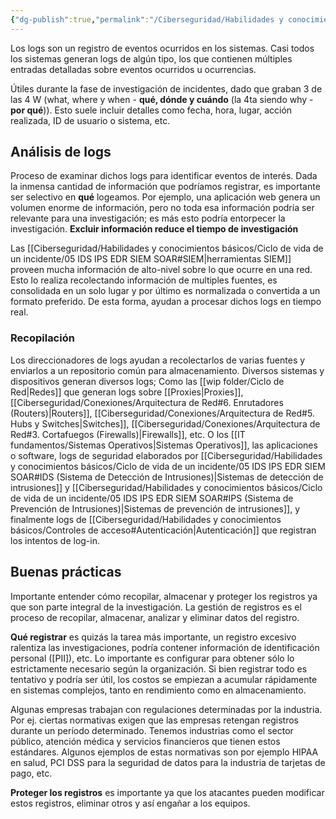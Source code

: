 ```yaml
---
{"dg-publish":true,"permalink":"/Ciberseguridad/Habilidades y conocimientos básicos/Logs/"}
---
```


Los logs son un registro de eventos ocurridos en los sistemas.
Casi todos los sistemas generan logs de algún tipo, los que contienen múltiples entradas detalladas sobre eventos ocurridos u ocurrencias.

Útiles durante la fase de investigación de incidentes, dado que graban 3  de las 4 W (what, where y when - **qué, dónde y cuándo** (la 4ta siendo why - **por qué**)). Esto suele incluir detalles como fecha, hora, lugar, acción realizada, ID de usuario o sistema, etc.

## Análisis de logs
Proceso de examinar dichos logs para identificar eventos de interés. Dada la inmensa cantidad de información que podríamos registrar, es importante ser selectivo en **qué** logeamos.
Por ejemplo, una aplicación web genera un volumen enorme de información, pero no toda esa información podría ser relevante para una investigación; es más esto podría entorpecer la investigación.
**Excluir información reduce el tiempo de investigación**

Las [[Ciberseguridad/Habilidades y conocimientos básicos/Ciclo de vida de un incidente/05 IDS IPS EDR SIEM SOAR#SIEM\|herramientas SIEM]] proveen mucha información de alto-nivel sobre lo que ocurre en una red. Esto lo realiza recolectando información de multiples fuentes, es consolidada en un solo lugar y por último es normalizada o convertida a un formato preferido.
De esta forma, ayudan a procesar dichos logs en tiempo real.

### Recopilación
Los direccionadores de logs ayudan a recolectarlos de varias fuentes y enviarlos a un repositorio común para almacenamiento.
Diversos sistemas y dispositivos generan diversos logs; Como las [[wip folder/Ciclo de Red\|Redes]] que generan logs sobre [[Proxies\|Proxies]], [[Ciberseguridad/Conexiones/Arquitectura de Red#6. Enrutadores (Routers)\|Routers]], [[Ciberseguridad/Conexiones/Arquitectura de Red#5. Hubs y Switches\|Switches]], [[Ciberseguridad/Conexiones/Arquitectura de Red#3. Cortafuegos (Firewalls)\|Firewalls]], etc. O los [[IT fundamentos/Sistemas Operativos\|Sistemas Operativos]], las aplicaciones o software, logs de seguridad elaborados por [[Ciberseguridad/Habilidades y conocimientos básicos/Ciclo de vida de un incidente/05 IDS IPS EDR SIEM SOAR#IDS (Sistema de Detección de Intrusiones)\|Sistemas de detección de intrusiones]] y [[Ciberseguridad/Habilidades y conocimientos básicos/Ciclo de vida de un incidente/05 IDS IPS EDR SIEM SOAR#IPS (Sistema de Prevención de Intrusiones)\|Sistemas de prevención de intrusiones]], y finalmente logs de [[Ciberseguridad/Habilidades y conocimientos básicos/Controles de acceso#Autenticación\|Autenticación]] que registran los intentos de log-in.

## Buenas prácticas

Importante entender cómo recopilar, almacenar y proteger los registros ya que son parte integral de la investigación.
La gestión de registros es el proceso de recopilar, almacenar, analizar y eliminar datos del registro.

**Qué registrar** es quizás la tarea más importante, un registro excesivo ralentiza las investigaciones, podría contener información de identificación personal ([PII]), etc. Lo importante es configurar para obtener sólo lo estrictamente necesario según la organización.
Si bien registrar todo es tentativo y podría ser útil, los costos se empiezan a acumular rápidamente en sistemas complejos, tanto en rendimiento como en almacenamiento.

Algunas empresas trabajan con regulaciones determinadas por la industria. Por ej. ciertas normativas exigen que las empresas retengan registros durante un período determinado.
Tenemos industrias como el sector público, atención médica y servicios financieros que tienen estos estándares.
Algunos ejemplos de estas normativas son por ejemplo HIPAA en salud, PCI DSS para la seguridad de datos para la industria de tarjetas de pago, etc.

**Proteger los registros** es importante ya que los atacantes pueden modificar estos registros, eliminar otros y así engañar a los equipos.
